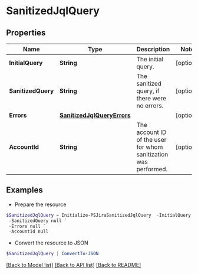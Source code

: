 # SanitizedJqlQuery
## Properties

Name | Type | Description | Notes
------------ | ------------- | ------------- | -------------
**InitialQuery** | **String** | The initial query. | [optional] 
**SanitizedQuery** | **String** | The sanitized query, if there were no errors. | [optional] 
**Errors** | [**SanitizedJqlQueryErrors**](SanitizedJqlQueryErrors.md) |  | [optional] 
**AccountId** | **String** | The account ID of the user for whom sanitization was performed. | [optional] 

## Examples

- Prepare the resource
```powershell
$SanitizedJqlQuery = Initialize-PSJiraSanitizedJqlQuery  -InitialQuery null `
 -SanitizedQuery null `
 -Errors null `
 -AccountId null
```

- Convert the resource to JSON
```powershell
$SanitizedJqlQuery | ConvertTo-JSON
```

[[Back to Model list]](../README.md#documentation-for-models) [[Back to API list]](../README.md#documentation-for-api-endpoints) [[Back to README]](../README.md)

